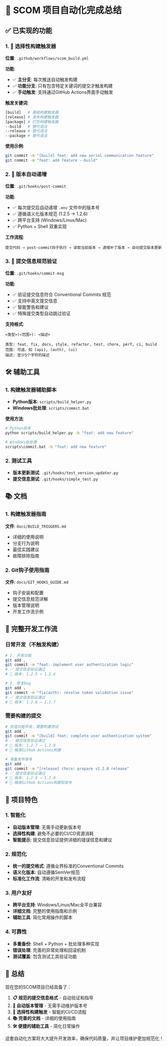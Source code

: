 # 🎯 SCOM 项目自动化完成总结

## ✅ 已实现的功能

### 1. 🔀 选择性构建触发器
**位置**: `.github/workflows/scom_build.yml`

**功能**:
- ✅ **主分支**: 每次推送自动触发构建
- ✅ **功能分支**: 只有包含特定关键词的提交才触发构建
- ✅ **手动触发**: 支持通过GitHub Actions界面手动触发

**触发关键词**:
```bash
[build]   # 基础构建触发器
[release] # 发布构建触发器  
[package] # 打包构建触发器
--build   # 替代语法
--release # 替代语法
--package # 替代语法
```

**使用示例**:
```bash
git commit -m "[build] feat: add new serial communication feature"
git commit -m "feat: add feature --build"
```

### 2. 🎯 版本自动递增
**位置**: `.git/hooks/post-commit`

**功能**:
- ✅ 每次提交后自动递增 `.env` 文件中的版本号
- ✅ 遵循语义化版本规范 (1.2.5 → 1.2.6)
- ✅ 跨平台支持 (Windows/Linux/Mac)
- ✅ Python + Shell 双重实现

**工作流程**:
```
提交代码 → post-commit钩子执行 → 读取当前版本 → 递增补丁版本 → 自动提交版本更新
```

### 3. 📝 提交信息规范验证
**位置**: `.git/hooks/commit-msg`

**功能**:
- ✅ 验证提交信息符合 Conventional Commits 规范
- ✅ 支持中英文提交信息
- ✅ 智能警告和建议
- ✅ 特殊提交类型自动跳过验证

**支持格式**:
```
<类型>(<范围>): <描述>

类型: feat, fix, docs, style, refactor, test, chore, perf, ci, build
范围: 可选，如 (api), (auth), (ui)
描述: 至少5个字符的描述
```

## 🛠️ 辅助工具

### 1. 构建触发器辅助脚本
- **Python版本**: `scripts/build_helper.py`
- **Windows批处理**: `scripts/commit.bat`

**使用方法**:
```bash
# Python版本
python scripts/build_helper.py -b "feat: add new feature"

# Windows批处理
scripts\commit.bat -b "feat: add new feature"
```

### 2. 测试工具
- **版本更新测试**: `.git/hooks/test_version_updater.py`
- **提交信息测试**: `.git/hooks/simple_test.py`

## 📚 文档

### 1. 构建触发器指南
**文件**: `docs/BUILD_TRIGGERS.md`
- 详细的使用说明
- 分支行为说明
- 最佳实践建议
- 故障排除指南

### 2. Git钩子使用指南
**文件**: `docs/GIT_HOOKS_GUIDE.md`
- 钩子安装和配置
- 提交信息规范详解
- 版本管理说明
- 开发工作流示例

## 🚀 完整开发工作流

### 日常开发（不触发构建）
```bash
# 1. 开发功能
git add .
git commit -m "feat: implement user authentication logic"
# ✅ 提交信息验证通过
# 🔄 版本: 1.2.5 → 1.2.6

# 2. 修复bug
git add .
git commit -m "fix(auth): resolve token validation issue"
# ✅ 提交信息验证通过  
# 🔄 版本: 1.2.6 → 1.2.7
```

### 需要构建的提交
```bash
# 完成功能开发，需要构建测试
git add .
git commit -m "[build] feat: complete user authentication system"
# ✅ 提交信息验证通过
# 🔄 版本: 1.2.7 → 1.2.8
# 🚀 触发GitHub Actions构建

# 准备发布版本
git add .  
git commit -m "[release] chore: prepare v1.2.8 release"
# ✅ 提交信息验证通过
# 🔄 版本: 1.2.8 → 1.2.9
# 🚀 触发GitHub Actions构建和发布
```

## 🔧 项目特色

### 1. 智能化
- **自动版本管理**: 无需手动更新版本号
- **选择性构建**: 避免不必要的CI/CD资源消耗
- **智能提示**: 提交信息验证提供详细的错误信息和建议

### 2. 规范化  
- **统一的提交格式**: 遵循业界标准的Conventional Commits
- **语义化版本**: 自动遵循SemVer规范
- **标准化工作流**: 清晰的开发和发布流程

### 3. 用户友好
- **跨平台支持**: Windows/Linux/Mac全平台兼容
- **详细文档**: 完整的使用指南和示例
- **辅助工具**: 简化常用操作的脚本

### 4. 可靠性
- **多重备份**: Shell + Python + 批处理多种实现
- **错误处理**: 完善的异常处理和回滚机制
- **测试覆盖**: 包含测试工具验证功能

## 🎉 总结

现在您的SCOM项目已经具备了：

1. **📋 规范的提交信息格式** - 自动验证和指导
2. **🔢 自动版本管理** - 无需手动维护版本号  
3. **🎯 选择性构建触发** - 智能的CI/CD流程
4. **📚 完善的文档** - 详细的使用指南
5. **🛠️ 便捷的辅助工具** - 简化日常操作

这套自动化方案将大大提升开发效率，确保代码质量，并让项目维护更加规范化！
